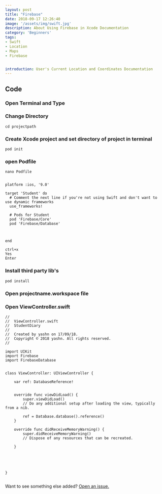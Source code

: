 ```yaml
---
layout: post
title: "Firebase"
date: 2018-09-17 12:26:40
image: '/assets/img/swift.jpg'
description: About Using Firebase in Xcode Documentation
category: 'Beginners'
tags:
- Swift
- Location
- Maps
- Firebase


introduction: User's Current Location and Coordinates Documentation
---
```



## Code

### Open Terminal and Type 
### Change Directory 
```
cd projectpath
```

### Create Xcode project and set directory of project in terminal
```
pod init
```
### open Podfile
```
nano Podfile
```
```

platform :ios, '9.0'

target 'Student' do
  # Comment the next line if you're not using Swift and don't want to use dynamic frameworks
  use_frameworks!
   
  # Pods for Student
  pod 'Firebase/Core'
  pod 'Firebase/Database'

 

end
```
```
ctrl+x
Yes
Enter
```

### Install third party lib's
```
pod install
```

### Open projectname.workspace file



### Open ViewController.swift
```
//
//  ViewController.swift
//  StudentDiary
//
//  Created by yashn on 17/09/18.
//  Copyright © 2018 yashn. All rights reserved.
//

import UIKit
import Firebase
import FirebaseDatabase


class ViewController: UIViewController {
    
    var ref: DatabaseReference!


    override func viewDidLoad() {
        super.viewDidLoad()
        // Do any additional setup after loading the view, typically from a nib.
        
        ref = Database.database().reference()
    }

    override func didReceiveMemoryWarning() {
        super.didReceiveMemoryWarning()
        // Dispose of any resources that can be recreated.
        
    }
    
    
    


}


```



Want to see something else added? <a href="https://yugn27.github.io/contact/">Open an issue.</a>
